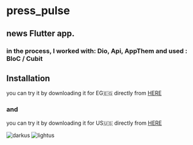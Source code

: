 # press_pulse

## news Flutter app.
### in the process, I worked with: Dio, Api, AppThem and used : BloC / Cubit

## Installation

you can try it by downloading it for EG🇪🇬 directly from <a href="https://download1528.mediafire.com/7nirde17g00gHOOVXqF1-2JZWYcuZJIY3mnSBsHPhYA8glUxSGtoNsLzGI7TbkauKCG96mNLQ0Wm8INooPFCLpncagKroGkaDIq3kF_daxy_Rg2K3UOeiSAz1a7_FmNTsHHjcl6LNp5z_--0L0ow2wxWvRWMKgo0zbu8t6BiXgm7_w/o1fx70zehvagmvx/PresPulseEG.apk">HERE</a>
### and 
you can try it by downloading it for US🇺🇸 directly from <a href="https://download1588.mediafire.com/x5pzqjlkigigYc4BopCVkfl8P7hF3ymmTjdjta4G0NG6QnToq2QpojjMcqyZMSV0IiZ-TcljwKodPwQgjBLwIvNBhZek4VVKRKV9gLy1thRX_lqhEOgpv3GJP_GzzgDJsycMHheh7baZpCzMfDzXQdqCbXCNqy-PZTL1xiQDepwYUA/0zgqowtd3ch2d6q/PressPulseUS.apk">HERE</a>


![darkus](https://github.com/omar546/PressPulse/assets/71936776/e4c98d8a-6cd7-474d-8b6d-b2de6b172002)
![lightus](https://github.com/omar546/PressPulse/assets/71936776/f0a0028b-3707-4f39-b73e-cd2333551712)
